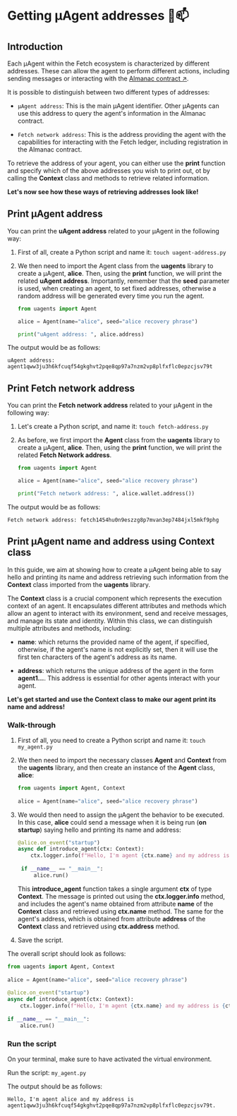 # Getting μAgent addresses 🤖📫
## Introduction

Each μAgent within the Fetch ecosystem is characterized by different addresses. These can allow the agent to perform different actions, including sending messages or interacting with the [Almanac contract ↗️](/references/contracts/uagents-almanac/almanac-overview.md). 

It is possible to distinguish between two different types of addresses:

- `μAgent address`: This is the main μAgent identifier. Other μAgents can use this address to query the agent's information in the Almanac contract.

- `Fetch network address`: This is the address providing the agent with the capabilities for interacting with the Fetch ledger, including registration in the Almanac contract.

To retrieve the address of your agent, you can either use the **print** function and specify which of the above addresses you wish to print out, ot by calling the **Context** class and methods to retrieve related information.

**Let's now see how these ways of retrieving addresses look like!**

## Print μAgent address

You can print the **uAgent address** related to your μAgent in the following way:

1. First of all, create a Python script and name it: `touch uagent-address.py`
2. We then need to import the Agent class from the **uagents** library to create a μAgent, **alice**. Then, using the **print** function, we will print the related **uAgent address**. Importantly, remember that the **seed** parameter is used, when creating an agent, to set fixed addresses, otherwise a random address will be generated every time you run the agent.

   ```py copy filename="uagent-address.py"
   from uagents import Agent
   
   alice = Agent(name="alice", seed="alice recovery phrase")
   
   print("uAgent address: ", alice.address)
   ```

The output would be as follows:

```
uAgent address: agent1qww3ju3h6kfcuqf54gkghvt2pqe8qp97a7nzm2vp8plfxflc0epzcjsv79t
```

## Print Fetch network address

You can print the **Fetch network address** related to your μAgent in the following way:

1. Let's create a Python script, and name it: `touch fetch-address.py`

2. As before, we first import the **Agent** class from the **uagents** library to create a μAgent, **alice**. Then, using the **print** function, we will print the related **Fetch Network address**.

   ```py copy filename="fetch-address.py"
   from uagents import Agent
   
   alice = Agent(name="alice", seed="alice recovery phrase")
   
   print("Fetch network address: ", alice.wallet.address())
   ```

The output would be as follows:

```
Fetch network address: fetch1454hu0n9eszzg8p7mvan3ep7484jxl5mkf9phg
```

## Print μAgent name and address using Context class

In this guide, we aim at showing how to create a μAgent being able to say hello and printing its name and address retrieving such information from the **Context** class imported from the **uagents** library. 

The **Context** class is a crucial component which represents the execution context of an agent. It encapsulates different attributes and methods which allow an agent to interact with its environment, send and receive messages, and manage its state and identity. Within this class, we can distinguish multiple attributes and methods, including:

- **name**: which returns the provided name of the agent, if specified, otherwise, if the agent's name is not explicitly set, then it will use the first ten characters of the agent's address as its name. 

- **address**: which returns the unique address of the agent in the form **agent1...**. This address is essential for other agents interact with your agent. 

**Let's get started and use the Context class to make our agent print its name and address!**

### Walk-through

1. First of all, you need to create a Python script and name it: `touch my_agent.py`

2. We then need to import the necessary classes **Agent** and **Context** from the **uagents** library, and then create an instance of the **Agent** class, **alice**:

    ```py copy
    from uagents import Agent, Context
     
    alice = Agent(name="alice", seed="alice recovery phrase")
    ```

3. We would then need to assign the μAgent the behavior to be executed. In this case, **alice** could send a message when it is being run (**on startup**) saying hello and printing its name and address:

    ```py copy 
    @alice.on_event("startup")
    async def introduce_agent(ctx: Context):
        ctx.logger.info(f"Hello, I'm agent {ctx.name} and my address is {ctx.address}."
     
     if __name__ == "__main__":
         alice.run()
    ```
   This **introduce_agent** function takes a single argument **ctx** of type **Context**. The message is printed out using the **ctx.logger.info** method, and  includes the agent's name obtained from attribute **name** of the **Context** class and retrieved using **ctx.name** method. The same for the agent's address, which is obtained from attribute **address** of the **Context** class and retrieved using **ctx.address** method.

4. Save the script.

The overall script should look as follows:

```py copy filename="my_agent.py"
from uagents import Agent, Context
 
alice = Agent(name="alice", seed="alice recovery phrase")
 
@alice.on_event("startup")
async def introduce_agent(ctx: Context):
    ctx.logger.info(f"Hello, I'm agent {ctx.name} and my address is {ctx.address}.")
 
if __name__ == "__main__":
    alice.run()
```

### Run the script

On your terminal, make sure to have activated the virtual environment.

Run the script: `my_agent.py`

The output should be as follows:

```
Hello, I'm agent alice and my address is agent1qww3ju3h6kfcuqf54gkghvt2pqe8qp97a7nzm2vp8plfxflc0epzcjsv79t.
```
